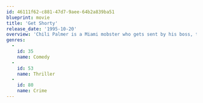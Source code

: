 ```yaml
---
id: 46111f62-c881-47d7-9aee-64b2a839ba51
blueprint: movie
title: 'Get Shorty'
release_date: '1995-10-20'
overview: 'Chili Palmer is a Miami mobster who gets sent by his boss, the psychopathic "Bones" Barboni, to collect a bad debt from Harry Zimm, a Hollywood producer who specializes in cheesy horror films. When Chili meets Harry''s leading lady, the romantic sparks fly. After pitching his own life story as a movie idea, Chili learns that being a mobster and being a Hollywood producer really aren''t all that different.'
genres:
  -
    id: 35
    name: Comedy
  -
    id: 53
    name: Thriller
  -
    id: 80
    name: Crime
---
```

